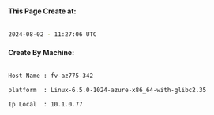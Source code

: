 
   
#### This Page Create at:

```bash

2024-08-02 - 11:27:06 UTC

```

#### Create By Machine:

```bash

Host Name : fv-az775-342

platform  : Linux-6.5.0-1024-azure-x86_64-with-glibc2.35

Ip Local  : 10.1.0.77

```

